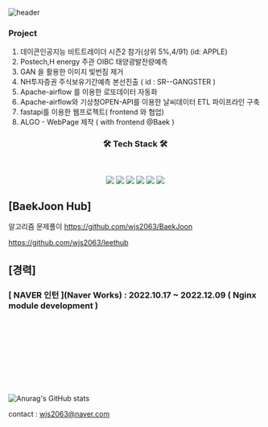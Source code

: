 
![header](https://img.shields.io/badge/<Career>-<JaehyeonJeon>-<blue>)





### Project
1. 데이콘인공지능 비트트레이더 시즌2 참가(상위 5%,4/91)     (id: APPLE)
2. Postech,H energy 주관 OIBC 태양광발전량예측                         
3. GAN 을 활용한 이미지 빛번짐 제거                                      
4. NH투자증권 주식보유기간예측 본선진출                   ( id : SR--GANGSTER  )
5. Apache-airflow 를 이용한 로또데이터 자동화                            
6. Apache-airflow와 기상청OPEN-API를 이용한 날씨데이터 ETL 파이프라인 구축    
7. fastapi를 이용한 웹프로젝트( frontend 와 협업)                        
8. ALGO - WebPage 제작 ( with frontend @Baek )     
<h3 align="center"><b>🛠 Tech Stack 🛠</b></h3>
</br>
<p align="center">
<img src="https://img.shields.io/badge/Nginx-4479A1?style=for-the-badge&logo=MYSQL&logoColor=white">
<img src="https://img.shields.io/badge/Python-3776AB?style=for-the-badge&logo=Python&logoColor=white">
<img src="https://img.shields.io/badge/Apache Airflow-017CEE?style=for-the-badge&logo=MYSQL&logoColor=white">
<img src="https://img.shields.io/badge/Tensorflow-FF7300?style=for-the-badge&logo=Tensorflow&logoColor=white">
<img src="https://img.shields.io/badge/Docker-4479A1?style=for-the-badge&logo=MYSQL&logoColor=white">
<img src="https://img.shields.io/badge/MYSQL-4479A1?style=for-the-badge&logo=MYSQL&logoColor=white">




 
## [BaekJoon Hub]
 
 알고리즘 문제풀이
 https://github.com/wjs2063/BaekJoon
 
 
 https://github.com/wjs2063/leethub
 

## [경력]
 
 
### [ NAVER 인턴 ](Naver Works) : 2022.10.17 ~ 2022.12.09  ( Nginx module development )



 <br></br>
 <br></br>
 <br></br>
 <br></br>

![Anurag's GitHub stats](https://github-readme-stats-git-masterrstaa-rickstaa.vercel.app/api?username=wjs2063&&show_icons=true&theme=dark)
 
 


contact : wjs2063@naver.com
